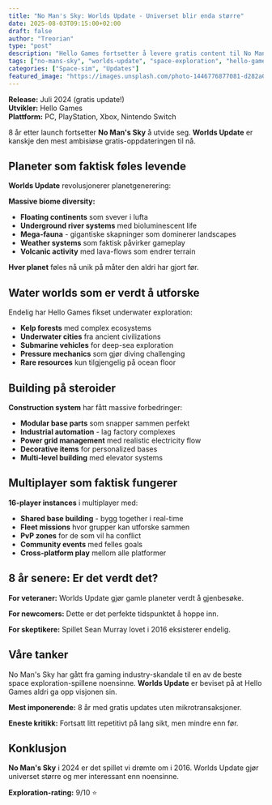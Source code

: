 ```yaml
---
title: "No Man's Sky: Worlds Update - Universet blir enda større"
date: 2025-08-03T09:15:00+02:00
draft: false
author: "Treorian"
type: "post"
description: "Hello Games fortsetter å levere gratis content til No Man's Sky med Worlds update. Hva er nytt i det uendelige universet?"
tags: ["no-mans-sky", "worlds-update", "space-exploration", "hello-games", "free-dlc"]
categories: ["Space-sim", "Updates"]
featured_image: "https://images.unsplash.com/photo-1446776877081-d282a0f896e2?w=800"
---
```


**Release:** Juli 2024 (gratis update!)  
**Utvikler:** Hello Games  
**Plattform:** PC, PlayStation, Xbox, Nintendo Switch  

8 år etter launch fortsetter **No Man's Sky** å utvide seg. **Worlds Update** er kanskje den mest ambisiøse gratis-oppdateringen til nå.

## Planeter som faktisk føles levende

**Worlds Update** revolusjonerer planetgenerering:

**Massive biome diversity:**
- **Floating continents** som svever i lufta
- **Underground river systems** med bioluminescent life
- **Mega-fauna** - gigantiske skapninger som dominerer landscapes  
- **Weather systems** som faktisk påvirker gameplay
- **Volcanic activity** med lava-flows som endrer terrain

**Hver planet** føles nå unik på måter den aldri har gjort før.

## Water worlds som er verdt å utforske

Endelig har Hello Games fikset underwater exploration:
- **Kelp forests** med complex ecosystems
- **Underwater cities** fra ancient civilizations  
- **Submarine vehicles** for deep-sea exploration
- **Pressure mechanics** som gjør diving challenging
- **Rare resources** kun tilgjengelig på ocean floor

## Building på steroider

**Construction system** har fått massive forbedringer:
- **Modular base parts** som snapper sammen perfekt
- **Industrial automation** - lag factory complexes
- **Power grid management** med realistic electricity flow  
- **Decorative items** for personalized bases
- **Multi-level building** med elevator systems

## Multiplayer som faktisk fungerer

**16-player instances** i multiplayer med:
- **Shared base building** - bygg together i real-time
- **Fleet missions** hvor grupper kan utforske sammen
- **PvP zones** for de som vil ha conflict  
- **Community events** med felles goals
- **Cross-platform play** mellom alle platformer

## 8 år senere: Er det verdt det?

**For veteraner:** Worlds Update gjør gamle planeter verdt å gjenbesøke.

**For newcomers:** Dette er det perfekte tidspunktet å hoppe inn.

**For skeptikere:** Spillet Sean Murray lovet i 2016 eksisterer endelig.

## Våre tanker

No Man's Sky har gått fra gaming industry-skandale til en av de beste space exploration-spillene noensinne. **Worlds Update** er beviset på at Hello Games aldri ga opp visjonen sin.

**Mest imponerende:** 8 år med gratis updates uten mikrotransaksjoner.

**Eneste kritikk:** Fortsatt litt repetitivt på lang sikt, men mindre enn før.

## Konklusjon

**No Man's Sky** i 2024 er det spillet vi drømte om i 2016. Worlds Update gjør universet større og mer interessant enn noensinne.

**Exploration-rating:** 9/10 ⭐